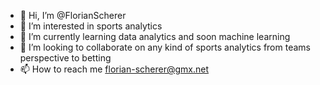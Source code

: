 - 👋 Hi, I’m @FlorianScherer
- 🏇 I’m interested in sports analytics 
- 🤯 I’m currently learning data analytics and soon machine learning
- 🙋 I’m looking to collaborate on any kind of sports analytics from teams perspective to betting
- 📫 How to reach me florian-scherer@gmx.net
